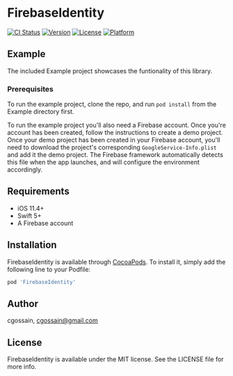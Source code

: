 # FirebaseIdentity

[![CI Status](https://img.shields.io/travis/cgossain/FirebaseIdentity.svg?style=flat)](https://travis-ci.org/cgossain/FirebaseIdentity)
[![Version](https://img.shields.io/cocoapods/v/FirebaseIdentity.svg?style=flat)](https://cocoapods.org/pods/FirebaseIdentity)
[![License](https://img.shields.io/cocoapods/l/FirebaseIdentity.svg?style=flat)](https://cocoapods.org/pods/FirebaseIdentity)
[![Platform](https://img.shields.io/cocoapods/p/FirebaseIdentity.svg?style=flat)](https://cocoapods.org/pods/FirebaseIdentity)

## Example

The included Example project showcases the funtionality of this library.

### Prerequisites

To run the example project, clone the repo, and run `pod install` from the Example directory first.

To run the example project you'll also need a Firebase account. Once you're account has been created, follow the instructions to create a demo project. Once your demo project has been created in your Firebase account, you'll need to download the project's corresponding `GoogleService-Info.plist` and add it the demo project. The Firebase framework automatically detects this file when the app launches, and will configure the environment accordingly.

## Requirements

- iOS 11.4+
- Swift 5+
- A Firebase account

## Installation

FirebaseIdentity is available through [CocoaPods](https://cocoapods.org). To install
it, simply add the following line to your Podfile:

```ruby
pod 'FirebaseIdentity'
```

## Author

cgossain, cgossain@gmail.com

## License

FirebaseIdentity is available under the MIT license. See the LICENSE file for more info.
